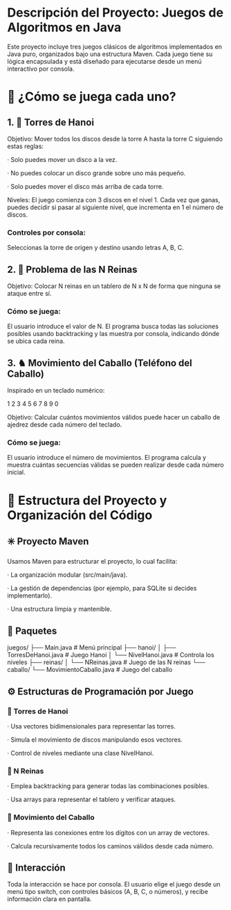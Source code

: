# Descripción del Proyecto: Juegos de Algoritmos en Java
Este proyecto incluye tres juegos clásicos de algoritmos implementados en Java puro, organizados bajo una estructura Maven. Cada juego tiene su lógica encapsulada y está diseñado para ejecutarse desde un menú interactivo por consola.

# 🧩 ¿Cómo se juega cada uno?
## 1. 🗼 Torres de Hanoi
Objetivo: Mover todos los discos desde la torre A hasta la torre C siguiendo estas reglas:

· Solo puedes mover un disco a la vez.

· No puedes colocar un disco grande sobre uno más pequeño.

· Solo puedes mover el disco más arriba de cada torre.

Niveles: El juego comienza con 3 discos en el nivel 1. Cada vez que ganas, puedes decidir si pasar al siguiente nivel, que incrementa en 1 el número de discos.

### Controles por consola:
Seleccionas la torre de origen y destino usando letras A, B, C.

## 2. 👑 Problema de las N Reinas
Objetivo: Colocar N reinas en un tablero de N x N de forma que ninguna se ataque entre sí.

### Cómo se juega:
El usuario introduce el valor de N. El programa busca todas las soluciones posibles usando backtracking y las muestra por consola, indicando dónde se ubica cada reina.

## 3. ♞ Movimiento del Caballo (Teléfono del Caballo)
Inspirado en un teclado numérico:

1 2 3
4 5 6
7 8 9
  0

Objetivo: Calcular cuántos movimientos válidos puede hacer un caballo de ajedrez desde cada número del teclado.

### Cómo se juega:
El usuario introduce el número de movimientos. El programa calcula y muestra cuántas secuencias válidas se pueden realizar desde cada número inicial.

# 📐 Estructura del Proyecto y Organización del Código
## ✳️ Proyecto Maven
Usamos Maven para estructurar el proyecto, lo cual facilita:

· La organización modular (src/main/java).

· La gestión de dependencias (por ejemplo, para SQLite si decides implementarlo).

· Una estructura limpia y mantenible.

## 📁 Paquetes
juegos/
├── Main.java                   # Menú principal
├── hanoi/
│   ├── TorresDeHanoi.java     # Juego Hanoi
│   └── NivelHanoi.java        # Controla los niveles
├── reinas/
│   └── NReinas.java           # Juego de las N reinas
└── caballo/
    └── MovimientoCaballo.java # Juego del caballo


## ⚙️ Estructuras de Programación por Juego
### 📌 Torres de Hanoi
· Usa vectores bidimensionales para representar las torres.

· Simula el movimiento de discos manipulando esos vectores.

· Control de niveles mediante una clase NivelHanoi.

### 📌 N Reinas
· Emplea backtracking para generar todas las combinaciones posibles.

· Usa arrays para representar el tablero y verificar ataques.

### 📌 Movimiento del Caballo
· Representa las conexiones entre los dígitos con un array de vectores.

· Calcula recursivamente todos los caminos válidos desde cada número.

## 💬 Interacción
Toda la interacción se hace por consola. El usuario elige el juego desde un menú tipo switch, con controles básicos (A, B, C, o números), y recibe información clara en pantalla.
